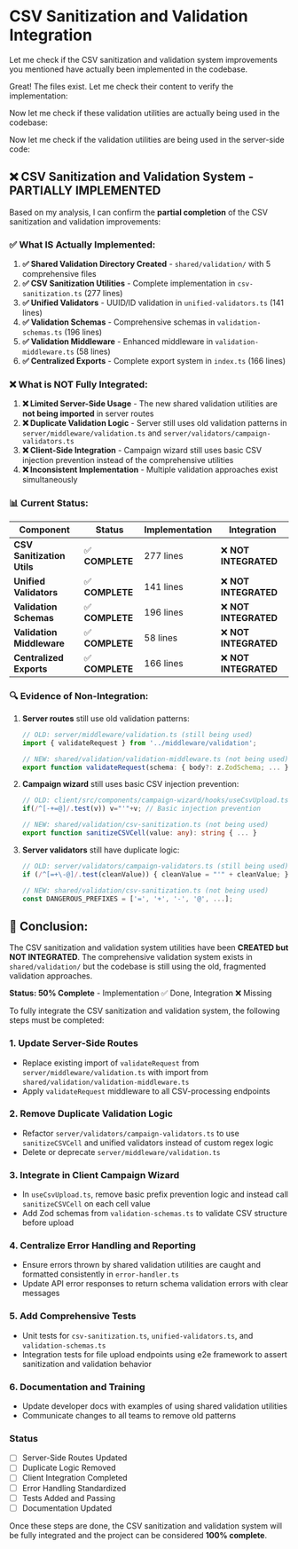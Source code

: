 # CSV Sanitization and Validation Integration

Let me check if the CSV sanitization and validation system improvements you mentioned have actually been implemented in the codebase.

Great! The files exist. Let me check their content to verify the implementation:

Now let me check if these validation utilities are actually being used in the codebase:

Now let me check if the validation utilities are being used in the server-side code:

## ❌ CSV Sanitization and Validation System - PARTIALLY IMPLEMENTED

Based on my analysis, I can confirm the **partial completion** of the CSV sanitization and validation improvements:

### ✅ What IS Actually Implemented:

1. **✅ Shared Validation Directory Created** - `shared/validation/` with 5 comprehensive files  
2. **✅ CSV Sanitization Utilities** - Complete implementation in `csv-sanitization.ts` (277 lines)  
3. **✅ Unified Validators** - UUID/ID validation in `unified-validators.ts` (141 lines)  
4. **✅ Validation Schemas** - Comprehensive schemas in `validation-schemas.ts` (196 lines)  
5. **✅ Validation Middleware** - Enhanced middleware in `validation-middleware.ts` (58 lines)  
6. **✅ Centralized Exports** - Complete export system in `index.ts` (166 lines)  

### ❌ What is NOT Fully Integrated:

1. **❌ Limited Server-Side Usage** - The new shared validation utilities are **not being imported** in server routes  
2. **❌ Duplicate Validation Logic** - Server still uses old validation patterns in `server/middleware/validation.ts` and `server/validators/campaign-validators.ts`  
3. **❌ Client-Side Integration** - Campaign wizard still uses basic CSV injection prevention instead of the comprehensive utilities  
4. **❌ Inconsistent Implementation** - Multiple validation approaches exist simultaneously  

### 📊 Current Status:

| Component                   | Status            | Implementation | Integration       |
|-----------------------------|-------------------|----------------|-------------------|
| **CSV Sanitization Utils**  | ✅ **COMPLETE**   | 277 lines      | ❌ **NOT INTEGRATED** |
| **Unified Validators**      | ✅ **COMPLETE**   | 141 lines      | ❌ **NOT INTEGRATED** |
| **Validation Schemas**      | ✅ **COMPLETE**   | 196 lines      | ❌ **NOT INTEGRATED** |
| **Validation Middleware**   | ✅ **COMPLETE**   | 58 lines       | ❌ **NOT INTEGRATED** |
| **Centralized Exports**     | ✅ **COMPLETE**   | 166 lines      | ❌ **NOT INTEGRATED** |

### 🔍 Evidence of Non-Integration:

1. **Server routes** still use old validation patterns:
   ```typescript
   // OLD: server/middleware/validation.ts (still being used)
   import { validateRequest } from '../middleware/validation';

   // NEW: shared/validation/validation-middleware.ts (not being used)
   export function validateRequest(schema: { body?: z.ZodSchema; ... })
   ```

2. **Campaign wizard** still uses basic CSV injection prevention:
   ```typescript
   // OLD: client/src/components/campaign-wizard/hooks/useCsvUpload.ts
   if(/^[-+=@]/.test(v)) v="'"+v; // Basic injection prevention

   // NEW: shared/validation/csv-sanitization.ts (not being used)
   export function sanitizeCSVCell(value: any): string { ... }
   ```

3. **Server validators** still have duplicate logic:
   ```typescript
   // OLD: server/validators/campaign-validators.ts (still being used)
   if (/^[=+\-@]/.test(cleanValue)) { cleanValue = "'" + cleanValue; }

   // NEW: shared/validation/csv-sanitization.ts (not being used)
   const DANGEROUS_PREFIXES = ['=', '+', '-', '@', ...];
   ```

## 🎯 Conclusion:

The CSV sanitization and validation system utilities have been **CREATED but NOT INTEGRATED**. The comprehensive validation system exists in `shared/validation/` but the codebase is still using the old, fragmented validation approaches.

**Status: 50% Complete** - Implementation ✅ Done, Integration ❌ Missing

To fully integrate the CSV sanitization and validation system, the following steps must be completed:

### 1. Update Server-Side Routes
- Replace existing import of `validateRequest` from `server/middleware/validation.ts` with import from `shared/validation/validation-middleware.ts`  
- Apply `validateRequest` middleware to all CSV-processing endpoints  

### 2. Remove Duplicate Validation Logic
- Refactor `server/validators/campaign-validators.ts` to use `sanitizeCSVCell` and unified validators instead of custom regex logic  
- Delete or deprecate `server/middleware/validation.ts`  

### 3. Integrate in Client Campaign Wizard
- In `useCsvUpload.ts`, remove basic prefix prevention logic and instead call `sanitizeCSVCell` on each cell value  
- Add Zod schemas from `validation-schemas.ts` to validate CSV structure before upload  

### 4. Centralize Error Handling and Reporting
- Ensure errors thrown by shared validation utilities are caught and formatted consistently in `error-handler.ts`  
- Update API error responses to return schema validation errors with clear messages  

### 5. Add Comprehensive Tests
- Unit tests for `csv-sanitization.ts`, `unified-validators.ts`, and `validation-schemas.ts`  
- Integration tests for file upload endpoints using e2e framework to assert sanitization and validation behavior  

### 6. Documentation and Training
- Update developer docs with examples of using shared validation utilities  
- Communicate changes to all teams to remove old patterns  

### Status
- [ ] Server-Side Routes Updated  
- [ ] Duplicate Logic Removed  
- [ ] Client Integration Completed  
- [ ] Error Handling Standardized  
- [ ] Tests Added and Passing  
- [ ] Documentation Updated  

Once these steps are done, the CSV sanitization and validation system will be fully integrated and the project can be considered **100% complete**.